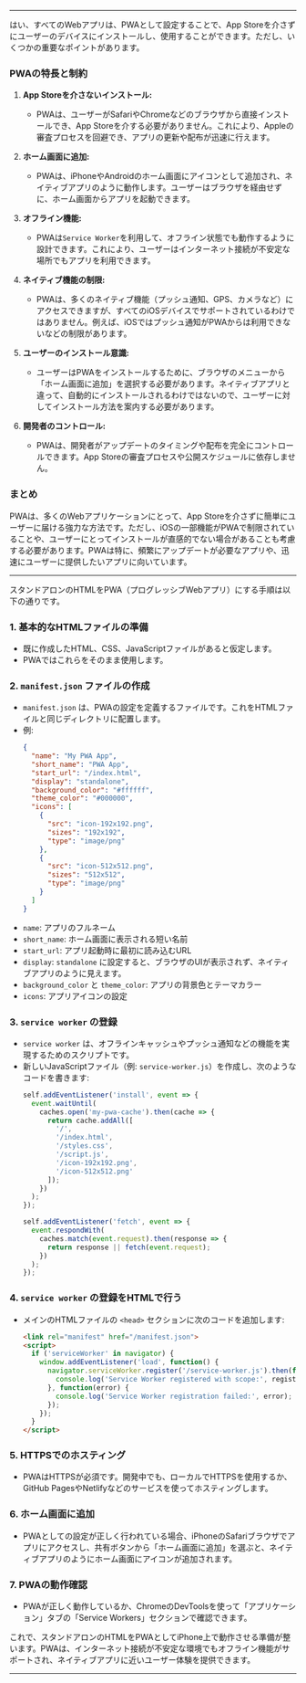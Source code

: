 
---

はい、すべてのWebアプリは、PWAとして設定することで、App Storeを介さずにユーザーのデバイスにインストールし、使用することができます。ただし、いくつかの重要なポイントがあります。

### PWAの特長と制約

1. **App Storeを介さないインストール:**
   - PWAは、ユーザーがSafariやChromeなどのブラウザから直接インストールでき、App Storeを介する必要がありません。これにより、Appleの審査プロセスを回避でき、アプリの更新や配布が迅速に行えます。

2. **ホーム画面に追加:**
   - PWAは、iPhoneやAndroidのホーム画面にアイコンとして追加され、ネイティブアプリのように動作します。ユーザーはブラウザを経由せずに、ホーム画面からアプリを起動できます。

3. **オフライン機能:**
   - PWAは`Service Worker`を利用して、オフライン状態でも動作するように設計できます。これにより、ユーザーはインターネット接続が不安定な場所でもアプリを利用できます。

4. **ネイティブ機能の制限:**
   - PWAは、多くのネイティブ機能（プッシュ通知、GPS、カメラなど）にアクセスできますが、すべてのiOSデバイスでサポートされているわけではありません。例えば、iOSではプッシュ通知がPWAからは利用できないなどの制限があります。

5. **ユーザーのインストール意識:**
   - ユーザーはPWAをインストールするために、ブラウザのメニューから「ホーム画面に追加」を選択する必要があります。ネイティブアプリと違って、自動的にインストールされるわけではないので、ユーザーに対してインストール方法を案内する必要があります。

6. **開発者のコントロール:**
   - PWAは、開発者がアップデートのタイミングや配布を完全にコントロールできます。App Storeの審査プロセスや公開スケジュールに依存しません。

### まとめ
PWAは、多くのWebアプリケーションにとって、App Storeを介さずに簡単にユーザーに届ける強力な方法です。ただし、iOSの一部機能がPWAで制限されていることや、ユーザーにとってインストールが直感的でない場合があることも考慮する必要があります。PWAは特に、頻繁にアップデートが必要なアプリや、迅速にユーザーに提供したいアプリに向いています。

---

スタンドアロンのHTMLをPWA（プログレッシブWebアプリ）にする手順は以下の通りです。

### 1. **基本的なHTMLファイルの準備**
   - 既に作成したHTML、CSS、JavaScriptファイルがあると仮定します。
   - PWAではこれらをそのまま使用します。

### 2. **`manifest.json` ファイルの作成**
   - `manifest.json` は、PWAの設定を定義するファイルです。これをHTMLファイルと同じディレクトリに配置します。
   - 例:
     ```json
     {
       "name": "My PWA App",
       "short_name": "PWA App",
       "start_url": "/index.html",
       "display": "standalone",
       "background_color": "#ffffff",
       "theme_color": "#000000",
       "icons": [
         {
           "src": "icon-192x192.png",
           "sizes": "192x192",
           "type": "image/png"
         },
         {
           "src": "icon-512x512.png",
           "sizes": "512x512",
           "type": "image/png"
         }
       ]
     }
     ```
   - `name`: アプリのフルネーム
   - `short_name`: ホーム画面に表示される短い名前
   - `start_url`: アプリ起動時に最初に読み込むURL
   - `display`: `standalone` に設定すると、ブラウザのUIが表示されず、ネイティブアプリのように見えます。
   - `background_color` と `theme_color`: アプリの背景色とテーマカラー
   - `icons`: アプリアイコンの設定

### 3. **`service worker` の登録**
   - `service worker` は、オフラインキャッシュやプッシュ通知などの機能を実現するためのスクリプトです。
   - 新しいJavaScriptファイル（例: `service-worker.js`）を作成し、次のようなコードを書きます:
     ```javascript
     self.addEventListener('install', event => {
       event.waitUntil(
         caches.open('my-pwa-cache').then(cache => {
           return cache.addAll([
             '/',
             '/index.html',
             '/styles.css',
             '/script.js',
             '/icon-192x192.png',
             '/icon-512x512.png'
           ]);
         })
       );
     });

     self.addEventListener('fetch', event => {
       event.respondWith(
         caches.match(event.request).then(response => {
           return response || fetch(event.request);
         })
       );
     });
     ```

### 4. **`service worker` の登録をHTMLで行う**
   - メインのHTMLファイルの `<head>` セクションに次のコードを追加します:
     ```html
     <link rel="manifest" href="/manifest.json">
     <script>
       if ('serviceWorker' in navigator) {
         window.addEventListener('load', function() {
           navigator.serviceWorker.register('/service-worker.js').then(function(registration) {
             console.log('Service Worker registered with scope:', registration.scope);
           }, function(error) {
             console.log('Service Worker registration failed:', error);
           });
         });
       }
     </script>
     ```

### 5. **HTTPSでのホスティング**
   - PWAはHTTPSが必須です。開発中でも、ローカルでHTTPSを使用するか、GitHub PagesやNetlifyなどのサービスを使ってホスティングします。

### 6. **ホーム画面に追加**
   - PWAとしての設定が正しく行われている場合、iPhoneのSafariブラウザでアプリにアクセスし、共有ボタンから「ホーム画面に追加」を選ぶと、ネイティブアプリのようにホーム画面にアイコンが追加されます。

### 7. **PWAの動作確認**
   - PWAが正しく動作しているか、ChromeのDevToolsを使って「アプリケーション」タブの「Service Workers」セクションで確認できます。

これで、スタンドアロンのHTMLをPWAとしてiPhone上で動作させる準備が整います。PWAは、インターネット接続が不安定な環境でもオフライン機能がサポートされ、ネイティブアプリに近いユーザー体験を提供できます。

---
